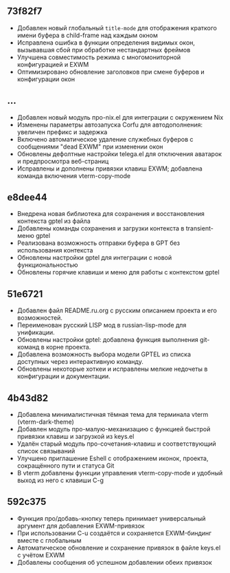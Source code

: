 ## 73f82f7
- Добавлен новый глобальный `title-mode` для отображения краткого имени буфера в child-frame над каждым окном
- Исправлена ошибка в функции определения видимых окон, вызывавшая сбой при обработке нестандартных фреймов
- Улучшена совместимость режима с многомониторной конфигурацией и EXWM
- Оптимизировано обновление заголовков при смене буферов и конфигурации окон

## ...
- Добавлен новый модуль про-nix.el для интеграции с окружением Nix  
- Изменены параметры автозапуска Corfu для автодополнения: увеличен префикс и задержка  
- Включено автоматическое удаление служебных буферов с сообщениями "dead EXWM" при изменении окон  
- Обновлены дефолтные настройки telega.el для отключения аватарок и предпросмотра веб-страниц  
- Исправлены и дополнены привязки клавиш EXWM; добавлена команда включения vterm-copy-mode
## e8dee44
- Внедрена новая библиотека для сохранения и восстановления контекста gptel из файла
- Добавлены команды сохранения и загрузки контекста в transient-меню gptel
- Реализована возможность отправки буфера в GPT без использования контекста
- Обновлены настройки gptel для интеграции с новой функциональностью
- Обновлены горячие клавиши и меню для работы с контекстом gptel

## 51e6721
- Добавлен файл README.ru.org с русским описанием проекта и его возможностей.
- Переименован русский LISP мод в russian-lisp-mode для унификации.
- Обновлены настройки gptel: добавлена функция выполнения git-команд в корне проекта.
- Добавлена возможность выбора модели GPTEL из списка доступных через интерактивную команду.
- Обновлены некоторые хоткеи и исправлены мелкие недочеты в конфигурации и документации.

## 4b43d82
- Добавлена минималистичная тёмная тема для терминала vterm (vterm-dark-theme)
- Добавлен модуль про-малую-механизацию с функцией быстрой привязки клавиш и загрузкой из keys.el
- Удалён старый модуль про-сочетания-клавиш и соответствующий список связываний
- Улучшено приглашение Eshell с отображением иконок, проекта, сокращённого пути и статуса Git
- В vterm добавлены функции управления vterm-copy-mode и удобный выход из него с клавиши C-g

## 592c375
- Функция про/добавь-кнопку теперь принимает универсальный аргумент для добавления EXWM-привязок
- При использовании C-u создаётся и сохраняется EXWM-биндинг вместе с глобальным
- Автоматическое обновление и сохранение привязок в файле keys.el с учётом EXWM
- Добавлены сообщения об успешном добавлении обеих привязок

